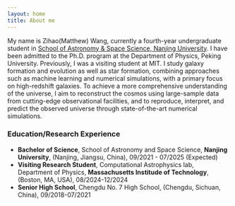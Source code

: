 ```yaml
---
layout: home
title: About me
---
```


My name is Zihao(Matthew) Wang, currently a fourth-year undergraduate student in [School of Astronomy & Space Science, Nanjing University](https://astronomy.nju.edu.cn/EN/index.html). I have been admitted to the Ph.D. program at the Department of Physics, Peking University. Previously, I was a visiting student at MIT. I study galaxy formation and evolution as well as star formation, combining approaches such as machine learning and numerical simulations, with a primary focus on high-redshift galaxies. To achieve a more comprehensive understanding of the universe, I aim to reconstruct the cosmos using large-sample data from cutting-edge observational facilities, and to reproduce, interpret, and predict the observed universe through state-of-the-art numerical simulations.

 ### Education/Research Experience
 
- **Bachelor of Science**, School of Astronomy and Space Science, **Nanjing University**, (Nanjing, Jiangsu, China), 09/2021 - 07/2025 (Expected)
- **Visiting Research Student**, Computational Astrophysics lab, Department of Physics, **Massachusetts Institude of Technology**, (Boston, MA, USA), 08/2024-12/2024
- **Senior High School**, Chengdu No. 7 High School, (Chengdu, Sichuan, China), 09/2018-07/2021







